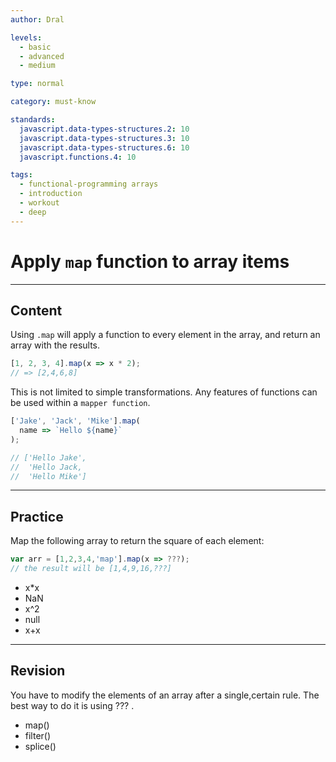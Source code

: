 ```yaml
---
author: Dral

levels:
  - basic
  - advanced
  - medium

type: normal

category: must-know

standards:
  javascript.data-types-structures.2: 10
  javascript.data-types-structures.3: 10
  javascript.data-types-structures.6: 10
  javascript.functions.4: 10

tags:
  - functional-programming arrays
  - introduction
  - workout
  - deep
---
```


# Apply `map` function to array items

---

## Content

Using `.map` will apply a function to every element in the array, and return an array with the results.

```javascript
[1, 2, 3, 4].map(x => x * 2);
// => [2,4,6,8]
```

This is not limited to simple transformations. Any features of functions can be used within a `mapper function`.

```javascript
['Jake', 'Jack', 'Mike'].map(
  name => `Hello ${name}`
);

// ['Hello Jake',
//  'Hello Jack,
//  'Hello Mike']
```

---

## Practice

Map the following array to return the square of each element:

```javascript
var arr = [1,2,3,4,'map'].map(x => ???);
// the result will be [1,4,9,16,???]
```

- x\*x
- NaN
- x^2
- null
- x+x

---

## Revision

You have to modify the elements of an array after a single,certain rule. The best way to do it is using ??? .

- map()
- filter()
- splice()
